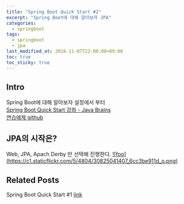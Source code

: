 ```yaml
---
title: "Spring Boot Quick Start #2"
excerpt: "Spring Boot에 대해 알아보자 JPA"
categories: 
  - springboot
tags: 
  - springboot
  - jpa
last_modified_at: 2018-11-07T22:00:00+09:00
toc: true
toc_sticky: true
---
```


## Intro
Spring Boot에 대해 알아보자 설정에서 부터  
[Spring Boot Quick Start 강좌 - Java Brains](https://javabrains.io/courses/spring_bootquickstart/ "Spring Boot Quick Start 강좌 Link")  
[연습예제 github](https://github.com/moregorenine/study/tree/master/spring-data-jpa "연습예제 github Link")

## JPA의 시작은?
Web, JPA, Apach Derby 만 선택해 진행한다.
[![foo]
(https://c1.staticflickr.com/5/4804/30825041407_6cc3be911d_o.png)](https://flic.kr/p/NXUoTa)  

## Related Posts
Spring Boot Quick Start #1 [link](https://moregorenine.github.io/springboot/springboot-1/ "Spring Boot Quick Start #1")